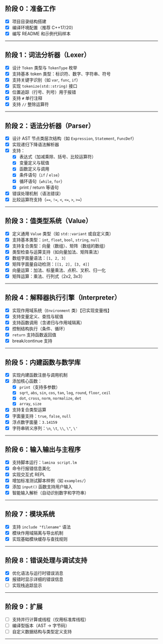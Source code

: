 ## 阶段 0：准备工作
- [X] 项目目录结构搭建
- [X] 编译环境配置（推荐 C++17/20）
- [X] 编写 README 和示例代码样本

---

## 阶段 1：词法分析器（Lexer）
- [X] 设计 `Token` 类型与 `TokenType` 枚举
- [X] 支持基本 token 类型：标识符、数字、字符串、符号
- [X] 支持关键字识别（如 `var`, `func`, `if`）
- [X] 实现 `tokenize(std::string)` 接口
- [X] 位置追踪（行号、列号）用于报错
- [X] 支持 `#` 单行注释
- [X] 支持 `//` 整除运算符

---

## 阶段 2：语法分析器（Parser）
- [X] 设计 AST 节点类层次结构（如 `Expression`, `Statement`, `FuncDef`）
- [X] 实现递归下降语法解析器
- [X] 支持：
  - [X] 表达式（加减乘除、括号、比较运算符）
  - [X] 变量定义与赋值
  - [X] 函数定义与调用
  - [X] 条件语句（`if` / `else`）
  - [X] 循环语句（`while`, `for`）
  - [X] print / return 等语句
- [X] 错误处理机制（语法错误）
- [X] 比较运算符支持（`==`, `!=`, `<`, `<=`, `>`, `>=`）

---

## 阶段 3：值类型系统（Value）
- [X] 定义通用 `Value` 类型（如 `std::variant` 或自定义类）
- [X] 支持基本类型：`int`, `float`, `bool`, `string`, `null`
- [X] 支持复合类型：向量（数组）、矩阵（数组的数组）
- [X] 类型检查与运算支持（如向量加法、矩阵乘法）
- [X] 数组字面量语法：`[1, 2, 3]`
- [X] 矩阵字面量自动检测：`[[1, 2], [3, 4]]`
- [X] 向量运算：加法、标量乘法、点积、叉积、归一化
- [X] 矩阵运算：乘法、行列式（2x2, 3x3）

---

## 阶段 4：解释器执行引擎（Interpreter）
- [X] 实现作用域系统（`Environment` 类）【已实现变量栈】
- [X] 支持变量定义、查找与赋值
- [X] 支持函数调用（含递归与作用域隔离）
- [X] 控制结构执行（条件、循环）
- [X] `return` 支持函数返回值
- [X] break/continue 支持

---

## 阶段 5：内建函数与数学库
- [X] 实现内建函数注册与调用机制
- [X] 添加核心函数：
  - [X] `print`（支持多参数）
  - [X] `sqrt`, `abs`, `sin`, `cos`, `tan`, `log`, `round`, `floor`, `ceil`
  - [X] `dot`, `cross`, `norm`, `normalize`, `det`
  - [X] `array`, `size`
- [X] 支持复合类型运算
- [X] 字面量支持：`true`, `false`, `null`
- [X] 浮点数字面量：`3.14159`
- [X] 字符串转义序列：`\n`, `\t`, `\\`, `\"`, `\'`

---

## 阶段 6：输入输出与主程序
- [X] 支持脚本运行：`lamina script.lm`
- [X] 命令行报错信息美化
- [X] 实现交互式 REPL
- [X] 增加标准测试脚本样例（如 `examples/`）
- [X] 添加 `input()` 函数支持用户输入
- [X] 智能输入解析（自动识别数字和字符串）

---

## 阶段 7：模块系统
- [X] 支持 `include "filename"` 语法
- [X] 模块作用域隔离与导出机制
- [X] 实现基础模块缓存与查找规则

---

## 阶段 8：错误处理与调试支持
- [X] 优化语法与运行时错误消息
- [X] 报错时显示详细的错误信息
- [ ] 实现栈追踪显示

---

## 阶段 9：扩展
- [ ] 支持并行计算或线程（仅用标准库线程）
- [ ] 编译型版本（AST → 字节码）
- [ ] 自定义数据结构与类型定义支持

---


